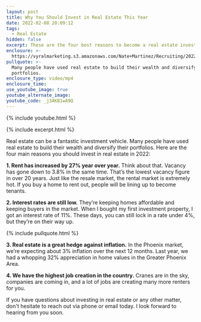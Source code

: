 ```yaml
---
layout: post
title: Why You Should Invest in Real Estate This Year
date: 2022-02-08 20:09:12
tags:
  - Real Estate
hidden: false
excerpt: These are the four best reasons to become a real estate investor in 2022.
enclosure: >-
  https://vyralmarketing.s3.amazonaws.com/Nate+Martinez/Recruiting/2022/Why+You+Should+Invest+in+Real+Estate+This+Year+(1).mp4
pullquote: >-
  Many people have used real estate to build their wealth and diversify their
  portfolios.
enclosure_type: video/mp4
enclosure_time:
use_youtube_image: true
youtube_alternate_image:
youtube_code: _j3AKB1wA9Q
---
```

{% include youtube.html %}

{% include excerpt.html %}

Real estate can be a fantastic investment vehicle. Many people have used real estate to build their wealth and diversify their portfolios. Here are the four main reasons you should invest in real estate in 2022:

**1\. Rent has increased by 27% year over year.** Think about that. Vacancy has gone down to 3.8% in the same time. That’s the lowest vacancy figure in over 20 years. Just like the resale market, the rental market is extremely hot. If you buy a home to rent out, people will be lining up to become tenants.

**2\. Interest rates are still low.** They’re keeping homes affordable and keeping buyers in the market. When I bought my first investment property, I got an interest rate of 11%. These days, you can still lock in a rate under 4%, but they’re on their way up.

{% include pullquote.html %}

**3\. Real estate is a great hedge against inflation.** In the Phoenix market, we’re expecting about 3% inflation over the next 12 months. Last year, we had a whopping 32% appreciation in home values in the Greater Phoenix Area.

**4\. We have the highest job creation in the country.** Cranes are in the sky, companies are coming in, and a lot of jobs are creating many more renters for you.

If you have questions about investing in real estate or any other matter, don't hesitate to reach out via phone or email today. I look forward to hearing from you soon.
